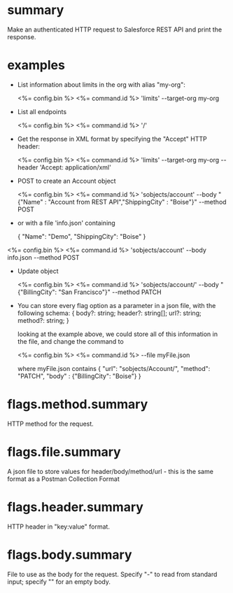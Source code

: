 # summary

Make an authenticated HTTP request to Salesforce REST API and print the response.

# examples

- List information about limits in the org with alias "my-org":

  <%= config.bin %> <%= command.id %> 'limits' --target-org my-org

- List all endpoints

  <%= config.bin %> <%= command.id %> '/'

- Get the response in XML format by specifying the "Accept" HTTP header:

  <%= config.bin %> <%= command.id %> 'limits' --target-org my-org --header 'Accept: application/xml'

- POST to create an Account object

  <%= config.bin %> <%= command.id %> 'sobjects/account' --body "{\"Name\" : \"Account from REST API\",\"ShippingCity\" : \"Boise\"}" --method POST

- or with a file 'info.json' containing

  {
    "Name": "Demo",
    "ShippingCity": "Boise"
  }

<%= config.bin %> <%= command.id %> 'sobjects/account' --body info.json --method POST

- Update object

  <%= config.bin %> <%= command.id %> 'sobjects/account/<Account ID>' --body "{\"BillingCity\": \"San Francisco\"}" --method PATCH

- You can store every flag option as a parameter in a json file, with the following schema:
  {
  body?: string;
  header?: string[];
  url?: string;
  method?: string;
  }

  looking at the example above, we could store all of this information in the file, and change the command to

  <%= config.bin %> <%= command.id %> --file myFile.json

  where myFile.json contains
  {
  "url": "sobjects/Account/<Account ID>",
  "method": "PATCH",
  "body" : {"BillingCity": "Boise"}
  }

# flags.method.summary

HTTP method for the request.

# flags.file.summary

A json file to store values for header/body/method/url - this is the same format as a Postman Collection Format

# flags.header.summary

HTTP header in "key:value" format.

# flags.body.summary

File to use as the body for the request. Specify "-" to read from standard input; specify "" for an empty body.
